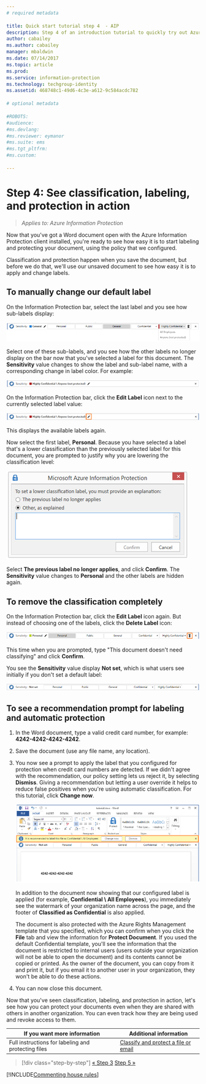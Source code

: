 ```yaml
---
# required metadata

title: Quick start tutorial step 4  - AIP
description: Step 4 of an introduction tutorial to quickly try out Azure Information Protection - See labeling & protection in action.
author: cabailey
ms.author: cabailey
manager: mbaldwin
ms.date: 07/14/2017
ms.topic: article
ms.prod:
ms.service: information-protection
ms.technology: techgroup-identity
ms.assetid: 468748c1-49d6-4c3e-a612-9c584acdc782

# optional metadata

#ROBOTS:
#audience:
#ms.devlang:
#ms.reviewer: eymanor
#ms.suite: ems
#ms.tgt_pltfrm:
#ms.custom:

---
```


# Step 4: See classification, labeling, and protection in action 

>*Applies to: Azure Information Protection*

Now that you've got a Word document open with the Azure Information Protection client installed, you're ready to see how easy it is to start labeling and protecting your document, using the policy that we configured.

Classification and protection happen when you save the document, but before we do that, we'll use our unsaved document to see how easy it is to apply and change labels.

## To manually change our default label

On the Information Protection bar, select the last label and you see how sub-labels display:

![Azure Information Protection quick start tutorial step 4 - choose a sub-label](../media/info-protect-sub-labelsv2.png)

Select one of these sub-labels, and you see how the other labels no longer display on the bar now that you've selected a label for this document. The **Sensitivity** value changes to show the label and sub-label name, with a corresponding change in label color. For example:

![Azure Information Protection quick start tutorial step 4 - sub-label selected](../media/info-protect-sub-label-selectedv2.png)

On the Information Protection bar, click the **Edit Label** icon next to the currently selected label value:

![Azure Information Protection quick start tutorial step 4 - Edit Label icon](../media/info-protect-edit-label-selectedv2.png)

This displays the available labels again.

Now select the first label, **Personal**. Because you have selected a label that's a lower classification than the previously selected label for this document, you are prompted to justify why you are lowering the classification level:

![Azure Information Protection quick start tutorial step 4 - prompt to confirm why lowering](../media/info-protect-lower-justification.png)

Select **The previous label no longer applies**, and click **Confirm**. The **Sensitivity** value changes to **Personal** and the other labels are hidden again.

## To remove the classification completely

On the Information Protection bar, click the **Edit Label** icon again. But instead of choosing one of the labels, click the **Delete Label** icon:

![Azure Information Protection quick start tutorial step 4 - Delete Icon](../media/delete-icon-from-personalv2.png)

This time when you are prompted, type "This document doesn't need classifying" and click **Confirm**.  

You see the **Sensitivity** value display **Not set**, which is what users see initially if you don't set a default label:

![Azure Information Protection quick start tutorial step 4 - remove classification](../media/sensitivity-not-setv2.png)


## To see a recommendation prompt for labeling and automatic protection

1. In the Word document, type a valid credit card number, for example: **4242-4242-4242-4242**. 

2. Save the document (use any file name, any location). 

3. You now see a prompt to apply the label that you configured for protection when credit card numbers are detected. If we didn't agree with the recommendation, our policy setting lets us reject it, by selecting **Dismiss**. Giving a recommendation but letting a user override it helps to reduce false positives when you're using automatic classification. For this tutorial, click **Change now**.

    ![Azure Information Protection quick start tutorial step 4 - recommend prompt](../media/change-nowv2.png)

    In addition to the document now showing that our configured label is applied (for example, **Confidential \ All Employees**), you immediately see the watermark of your organization name across the page, and the footer of **Classified as Confidential** is also applied. 

    The document is also protected with the Azure Rights Management template that you specified, which you can confirm when you click the **File** tab and view the information for **Protect Document**. If you used the default Confidential template, you'll see the information that the document is restricted to internal users (users outside your organization will not be able to open the document) and its contents cannot be copied or printed. As the owner of the document, you can copy from it and print it, but if you email it to another user in your organization, they won't be able to do these actions.

4. You can now close this document.

Now that you've seen classification, labeling, and protection in action, let's see how you can protect your documents even when they are shared with others in another organization. You can even track how they are being used and revoke access to them.

|If you want more information|Additional information|
|--------------------------------|--------------------------|
|Full instructions for labeling and protecting files |[Classify and protect a file or email](../rms-client/client-classify-protect.md)|





>[!div class="step-by-step"]
[&#171; Step 3](infoprotect-tutorial-step3.md)
[Step 5 &#187;](infoprotect-tutorial-step5.md)

[!INCLUDE[Commenting house rules](../includes/houserules.md)]